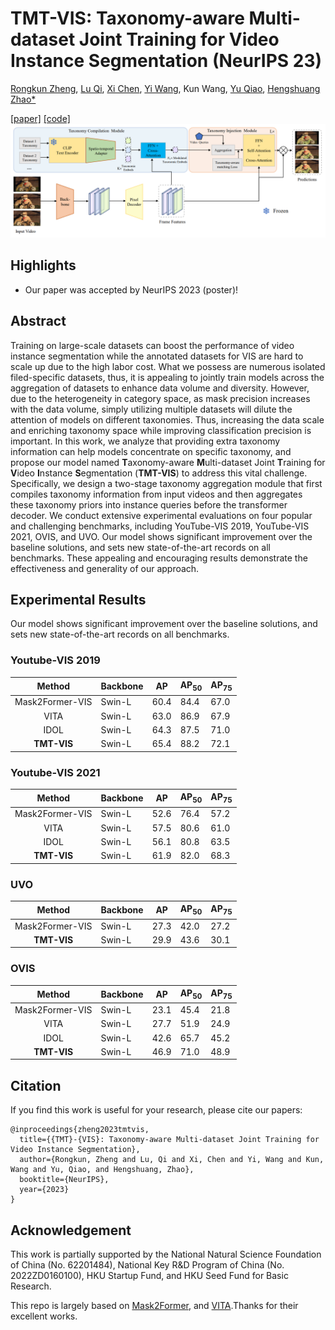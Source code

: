 # TMT-VIS: Taxonomy-aware Multi-dataset Joint Training for Video Instance Segmentation (NeurIPS 23)
[Rongkun Zheng](https://rkzheng99.github.io), [Lu Qi](http://luqi.info/), [Xi Chen](https://xavierchen34.github.io/), [Yi Wang](https://shepnerd.github.io/), Kun Wang, [Yu Qiao](https://scholar.google.com/citations?user=gFtI-8QAAAAJ&hl=zh-CN&oi=ao), [Hengshuang Zhao*](https://hszhao.github.io/)

[[paper]](https://arxiv.org/abs/2312.06630) [[code]](https://github.com/rkzheng99/TMT-VIS) 
![image](https://github.com/rkzheng99/TMT-VIS/blob/main/img/model.png)

## Highlights
- Our paper was accepted by NeurIPS 2023 (poster)!

## Abstract
Training on large-scale datasets can boost the performance of video instance segmentation while the annotated datasets for VIS are hard to scale up due to the high labor cost. What we possess are numerous isolated filed-specific datasets, thus, it is appealing to jointly train models across the aggregation of datasets to enhance data volume and diversity. However, due to the heterogeneity in category space, as mask precision increases with the data volume, simply utilizing multiple datasets will dilute the attention of models on different taxonomies. Thus, increasing the data scale and enriching taxonomy space while improving classification precision is important. In this work, we analyze that providing extra taxonomy information can help models concentrate on specific taxonomy, and propose our model named **T**axonomy-aware **M**ulti-dataset Joint **T**raining for **V**ideo **I**nstance **S**egmentation (**TMT-VIS**) to address this vital challenge. Specifically, we design a two-stage taxonomy aggregation module that first compiles taxonomy information from input videos and then aggregates these taxonomy priors into instance queries before the transformer decoder. We conduct extensive experimental evaluations on four popular and challenging benchmarks, including YouTube-VIS 2019, YouTube-VIS 2021, OVIS, and UVO. Our model shows significant improvement over the baseline solutions, and sets new state-of-the-art records on all benchmarks. These appealing and encouraging results demonstrate the effectiveness and generality of our approach.

## Experimental Results
Our model shows significant improvement over the baseline solutions, and sets new state-of-the-art records on all benchmarks.
### Youtube-VIS 2019
| Method          | Backbone | AP   | AP<sub>50</sub> | AP<sub>75</sub> |
|:---------------:|----------|------|---------|---------|
| Mask2Former-VIS | Swin-L   | 60.4 | 84.4    | 67.0    |
| VITA            | Swin-L   | 63.0 | 86.9    | 67.9    |
| IDOL            | Swin-L   | 64.3 | 87.5    | 71.0    |
| **TMT-VIS**         | Swin-L   | 65.4 | 88.2    | 72.1    |
### Youtube-VIS 2021
| Method          | Backbone | AP   | AP<sub>50</sub> | AP<sub>75</sub> |
|:---------------:|----------|------|---------|---------|
| Mask2Former-VIS | Swin-L   | 52.6 | 76.4    | 57.2    |
| VITA            | Swin-L   | 57.5 | 80.6    | 61.0    |
| IDOL            | Swin-L   | 56.1 | 80.8    | 63.5    |
| **TMT-VIS**         | Swin-L   | 61.9 | 82.0    | 68.3    |
### UVO
| Method          | Backbone | AP   | AP<sub>50</sub> | AP<sub>75</sub> |
|:---------------:|----------|------|---------|---------|
| Mask2Former-VIS | Swin-L   | 27.3 | 42.0    | 27.2    |
| **TMT-VIS**         | Swin-L   |29.9  | 43.6    | 30.1   |
### OVIS
| Method          | Backbone | AP   | AP<sub>50</sub> | AP<sub>75</sub> |
|:---------------:|----------|------|---------|---------|
| Mask2Former-VIS | Swin-L   | 23.1 | 45.4    | 21.8    |
| VITA            | Swin-L   | 27.7 | 51.9    | 24.9    |
| IDOL            | Swin-L   | 42.6 | 65.7    | 45.2    |
| **TMT-VIS**         | Swin-L   | 46.9 | 71.0    | 48.9    |

## Citation
If you find this work is useful for your research, please cite our papers:
```
@inproceedings{zheng2023tmtvis,
  title={{TMT}-{VIS}: Taxonomy-aware Multi-dataset Joint Training for Video Instance Segmentation},
  author={Rongkun, Zheng and Lu, Qi and Xi, Chen and Yi, Wang and Kun, Wang and Yu, Qiao, and Hengshuang, Zhao},
  booktitle={NeurIPS},
  year={2023}
}
```
## Acknowledgement
This work is partially supported by the National Natural Science Foundation of China (No. 62201484), National Key R&D Program of China (No. 2022ZD0160100), HKU Startup Fund, and HKU Seed Fund for Basic Research.

This repo is largely based on [Mask2Former](https://github.com/facebookresearch/Mask2Former), and [VITA](https://github.com/sukjunhwang/VITA).Thanks for their excellent works.

